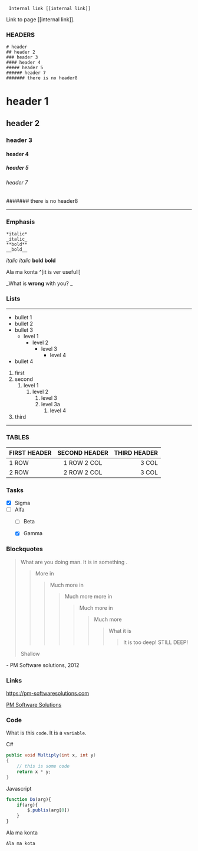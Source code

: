 

```
 Internal link [[internal link]]
```
Link to page [[internal link]].

### HEADERS

```
# header
## header 2
### header 3
#### header 4
##### header 5
###### header 7 
####### there is no header8
```

# header 1
## header 2
### header 3
#### header 4
##### header 5
###### header 7 
####### there is no header8

---

### Emphasis

```
*italic*
_italic_
**bold**
__bold__

```
*italic*
_italic_
**bold**
__bold__

Ala ma konta ^[it is ver usefull]

_What is **wrong** with you? _

### Lists
---
- bullet 1
- bullet 2
- bullet 3
    - level 1
        - level 2
            - level 3
                - level 4
- bullet 4

1. first
1. second
    1. level 1
        1. level 2
            1. level 3
            1. level 3a
                1. level 4
1. third
---

### TABLES

FIRST HEADER | SECOND HEADER | THIRD HEADER
:-|:-:|-:
1 ROW | 1 ROW 2 COL | 3 COL
2 ROW | 2 ROW 2 COL | 3 COL

### Tasks

- [x] Sigma
- [ ] Alfa
    - [ ] Beta
    - [x] Gamma


### Blockquotes

> What are you doing man. It is in something .
>> More in
>>> Much more in
>>>> Much more more in
>>>>> Much more in
>>>>>> Much more
>>>>>>> What it is
>>>>>>>> It is too deep!
>STILL DEEP!
>
> Shallow

\- PM Software solutions, 2012


### Links
https://pm-softwaresolutions.com

[PM Software Solutions](https://pm-softwaresolutions.com)

### Code

What is this `code`. It is a `variable`.

C#
```C#
public void Multiply(int x, int y)
{
    // this is some code 
    return x * y;
}
```

Javascript
```js
function Do(arg){
    if(arg){
        $.publis(arg[0])
    }
}
```

Ala ma konta

    Ala ma kota